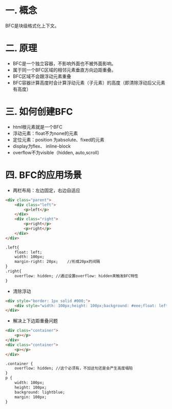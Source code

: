 # 一. 概念
BFC是块级格式化上下文。

# 二. 原理
* BFC是一个独立容器，不影响外面也不被外面影响。
* 属于同一个BFC区域的相邻元素垂直方向边距重叠。
* BFC区域不会跟浮动元素重叠
* BFC容器计算高度时会计算浮动元素（子元素）的高度（即清除浮动后父元素有高度）


# 三. 如何创建BFC
* html根元素就是一个BFC
* 浮动元素：float不为none的元素
* 定位元素：position 为absolute、fixed的元素
* display为flex、 inline-block
* overflow不为visible（hidden, auto,scroll）

# 四. BFC的应用场景
* 两栏布局：左边固定，右边自适应
``` html
<div class="parent">
    <div class="left">
        <p>left</p>
    </div>
    <div class="right">
        <p>right</p>
        <p>right</p>
    </div>
</div>

.left{
    float: left;
    width: 100px;
    margin-right: 20px;    //形成20px的间隔
}
.right{
    overflow: hidden; //通过设置overflow: hidden来触发BFC特性
}
``` 

* 清除浮动
``` html
<div style="border: 1px solid #000;">
    <div style="width: 100px;height: 100px;background: #eee;float: left;"></div>
</div>
```

* 解决上下边距重叠问题
``` html
<div class="container">
    <p></p>
</div>
<div class="container">
    <p></p>
</div>

.container {
    overflow: hidden; //这个必须有，不加这句还是会产生高度塌陷
}
p {
    width: 100px;
    height: 100px;
    background: lightblue;
    margin: 100px;
}
```
